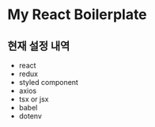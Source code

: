 # My React Boilerplate

## 현재 설정 내역

- react
- redux
- styled component
- axios
- tsx or jsx
- babel
- dotenv
